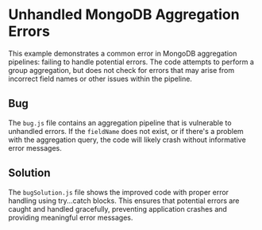 # Unhandled MongoDB Aggregation Errors

This example demonstrates a common error in MongoDB aggregation pipelines: failing to handle potential errors.  The code attempts to perform a group aggregation, but does not check for errors that may arise from incorrect field names or other issues within the pipeline.

## Bug
The `bug.js` file contains an aggregation pipeline that is vulnerable to unhandled errors.  If the `fieldName` does not exist, or if there's a problem with the aggregation query, the code will likely crash without informative error messages.

## Solution
The `bugSolution.js` file shows the improved code with proper error handling using try...catch blocks. This ensures that potential errors are caught and handled gracefully, preventing application crashes and providing meaningful error messages.